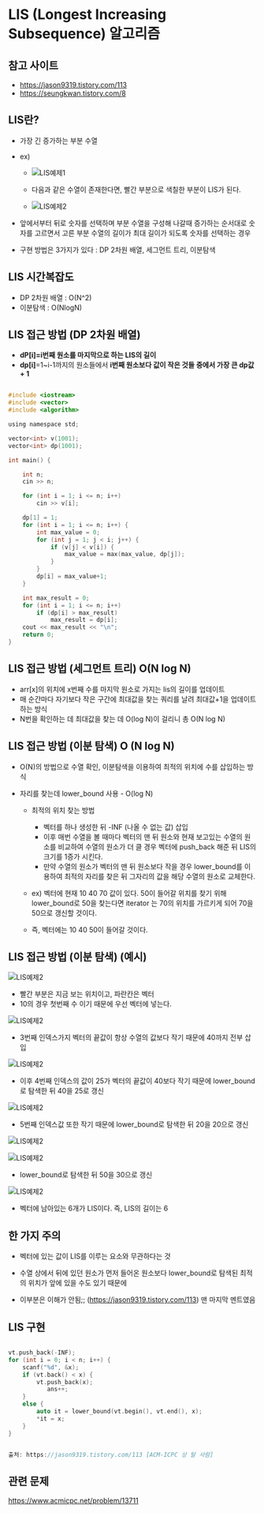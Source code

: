 # LIS (Longest Increasing Subsequence) 알고리즘


## 참고 사이트

- https://jason9319.tistory.com/113
- https://seungkwan.tistory.com/8

## LIS란?

- 가장 긴 증가하는 부분 수열
- ex) 

  - ![LIS예제1](./images/LIS예제1.PNG)
  - 다음과 같은 수열이 존재한다면, 빨간 부분으로 색칠한 부분이 LIS가 된다.
  
  - ![LIS예제2](./images/LIS예제2.PNG)

- 앞에서부터 뒤로 숫자를 선택하며 부분 수열을 구성해 나갈때 증가하는 순서대로 숫자를 고르면서 고른 부분 수열의 길이가 최대 길이가 되도록 숫자를 선택하는 경우

- 구현 방법은 3가지가 있다 : DP 2차원 배열, 세그먼트 트리, 이분탐색


## LIS 시간복잡도

- DP 2차원 배열 : O(N^2)
- 이분탐색 : O(NlogN)



## LIS 접근 방법 (DP 2차원 배열)

- **dP[i]=i번째 원소를 마지막으로 하는 LIS의 길이**
- **dp[i]**=1~i-1까지의 원소들에서 **i번째 원소보다 값이 작은 것들 중에서 가장 큰 dp값 + 1**

```C

#include <iostream>
#include <vector>
#include <algorithm>

using namespace std;

vector<int> v(1001);
vector<int> dp(1001);

int main() {

	int n;
	cin >> n;

	for (int i = 1; i <= n; i++)
		cin >> v[i];

	dp[1] = 1;
	for (int i = 1; i <= n; i++) {
		int max_value = 0;
		for (int j = 1; j < i; j++) {
			if (v[j] < v[i]) {
				max_value = max(max_value, dp[j]);
			}
		}
		dp[i] = max_value+1;
	}

	int max_result = 0;
	for (int i = 1; i <= n; i++)
		if (dp[i] > max_result)
			max_result = dp[i];
	cout << max_result << "\n";
	return 0;
}

```

## LIS 접근 방법 (세그먼트 트리) O(N log N)

- arr[x]의 위치에 x번째 수를 마지막 원소로 가지는 lis의 길이를 업데이트
- 매 순간마다 자기보다 작은 구간에 최대값을 찾는 쿼리를 날려 최대값+1을 업데이트 하는 방식
- N번을 확인하는 데 최대값을 찾는 데 O(log N)이 걸리니 총 O(N log N)



## LIS 접근 방법 (이분 탐색) O (N log N)

- O(N)의 방법으로 수열 확인, 이분탐색을 이용하여 최적의 위치에 수를 삽입하는 방식
- 자리를 찾는데 lower_bound 사용 - O(log N)

	- 최적의 위치 찾는 방법
		- 벡터를 하나 생성한 뒤 -INF (나올 수 없는 값) 삽입
		- 이후 매번 수열을 볼 때마다 벡터의 맨 뒤 원소와 현재 보고있는 수열의 원소를 비교하여 수열의 원소가 더 클 경우 벡터에 push_back 해준 뒤 LIS의 크기를 1증가 시킨다.
		- 만약 수열의 원소가 벡터의 맨 뒤 원소보다 작을 경우 lower_bound를 이용하여 최적의 자리를 찾은 뒤 그자리의 값을 해당 수열의 원소로 교체한다.
		

	- ex) 벡터에 현재 10 40 70 값이 있다. 
	50이 들어갈 위치를 찾기 위해 lower_bound로 50을 찾는다면 iterator 는 70의 위치를 가르키게 되어 70을 50으로 갱신할 것이다.
	- 즉, 벡터에는 10 40 50이 들어갈 것이다.
	
	
## LIS 접근 방법 (이분 탐색) (예시)


![LIS예제2](./images/LIS예제4.PNG)

- 빨간 부분은 지금 보는 위치이고, 파란칸은 벡터
- 10의 경우 첫번째 수 이기 때문에 우선 벡터에 넣는다.

![LIS예제2](./images/LIS예제5.PNG)

- 3번째 인덱스가지 벡터의 끝값이 항상 수열의 값보다 작기 때문에 40까지 전부 삽입

![LIS예제2](./images/LIS예제6.PNG)

- 이후 4번째 인덱스의 값이 25가 벡터의 끝값이 40보다 작기 때문에 lower_bound로 탐색한 뒤 40을 25로 갱신

![LIS예제2](./images/LIS예제7.PNG)

- 5번째 인덱스값 또한 작기 때문에 lower_bound로 탐색한 뒤 20을 20으로 갱신

![LIS예제2](./images/LIS예제8.PNG)

![LIS예제2](./images/LIS예제9.PNG)

- lower_bound로 탐색한 뒤 50을 30으로 갱신

![LIS예제2](./images/LIS예제10.PNG)

- 벡터에 남아있는 6개가 LIS이다. 즉, LIS의 길이는 6


## 한 가지 주의

- 벡터에 있는 값이 LIS를 이루는 요소와 무관하다는 것
- 수열 상에서 뒤에 있던 원소가 먼저 들어온 원소보다 lower_bound로 탐색된 최적의 위치가 앞에 있을 수도 있기 때문에
 
- 이부분은 이해가 안됨;; (https://jason9319.tistory.com/113) 맨 마지막 멘트였음


## LIS 구현

```c

vt.push_back(-INF);
for (int i = 0; i < n; i++) {
    scanf("%d", &x);
    if (vt.back() < x) {
        vt.push_back(x);
           ans++;
    }
    else {
        auto it = lower_bound(vt.begin(), vt.end(), x);
        *it = x;
    }
}


출처: https://jason9319.tistory.com/113 [ACM-ICPC 상 탈 사람]

```

## 관련 문제

https://www.acmicpc.net/problem/13711


